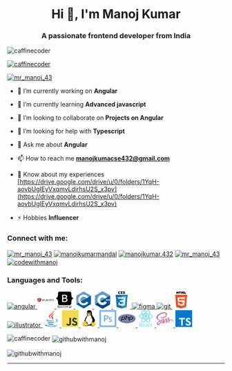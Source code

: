 <h1 align="center">Hi 👋, I'm Manoj Kumar</h1>
<h3 align="center">A passionate frontend developer from India</h3>

<p align="left"> <img src="https://komarev.com/ghpvc/?username=caffinecoder&label=Profile%20views&color=0e75b6&style=flat" alt="caffinecoder" /> </p>

<p align="left"> <a href="https://github.com/ryo-ma/github-profile-trophy"><img src="https://github-profile-trophy.vercel.app/?username=caffinecoder" alt="caffinecoder" /></a> </p>

<p align="left"> <a href="https://twitter.com/mr_manoj_43" target="blank"><img src="https://img.shields.io/twitter/follow/mr_manoj_43?logo=twitter&style=for-the-badge" alt="mr_manoj_43" /></a> </p>

- 🔭 I’m currently working on **Angular**

- 🌱 I’m currently learning **Advanced javascript**

- 👯 I’m looking to collaborate on **Projects on Angular**

- 🤝 I’m looking for help with **Typescript**

- 💬 Ask me about **Angular**

- 📫 How to reach me **manojkumacse432@gmail.com**

- 📄 Know about my experiences [https://drive.google.com/drive/u/0/folders/1YqH-aovbUgIEyVxqmvLdirhsU2S_x3pv](https://drive.google.com/drive/u/0/folders/1YqH-aovbUgIEyVxqmvLdirhsU2S_x3pv)

- ⚡ Hobbies **Influencer**

<h3 align="left">Connect with me:</h3>
<p align="left">
<a href="https://twitter.com/mr_manoj_43" target="blank"><img align="center" src="https://raw.githubusercontent.com/rahuldkjain/github-profile-readme-generator/master/src/images/icons/Social/twitter.svg" alt="mr_manoj_43" height="30" width="40" /></a>
<a href="https://linkedin.com/in/manojkumarmandal" target="blank"><img align="center" src="https://raw.githubusercontent.com/rahuldkjain/github-profile-readme-generator/master/src/images/icons/Social/linked-in-alt.svg" alt="manojkumarmandal" height="30" width="40" /></a>
<a href="https://fb.com/manojkumar.432" target="blank"><img align="center" src="https://raw.githubusercontent.com/rahuldkjain/github-profile-readme-generator/master/src/images/icons/Social/facebook.svg" alt="manojkumar.432" height="30" width="40" /></a>
<a href="https://instagram.com/mr_manoj_43" target="blank"><img align="center" src="https://raw.githubusercontent.com/rahuldkjain/github-profile-readme-generator/master/src/images/icons/Social/instagram.svg" alt="mr_manoj_43" height="30" width="40" /></a>
<a href="https://www.codechef.com/users/codewithmanoj" target="blank"><img align="center" src="https://cdn.jsdelivr.net/npm/simple-icons@3.1.0/icons/codechef.svg" alt="codewithmanoj" height="30" width="40" /></a>
</p>

<h3 align="left">Languages and Tools:</h3>
<p align="left"> <a href="https://angular.io" target="_blank" rel="noreferrer"> <img src="https://angular.io/assets/images/logos/angular/angular.svg" alt="angular" width="40" height="40"/> </a> <a href="https://angular.io" target="_blank" rel="noreferrer"> <img src="https://raw.githubusercontent.com/devicons/devicon/master/icons/angularjs/angularjs-original-wordmark.svg" alt="angularjs" width="40" height="40"/> </a> <a href="https://getbootstrap.com" target="_blank" rel="noreferrer"> <img src="https://raw.githubusercontent.com/devicons/devicon/master/icons/bootstrap/bootstrap-plain-wordmark.svg" alt="bootstrap" width="40" height="40"/> </a> <a href="https://www.cprogramming.com/" target="_blank" rel="noreferrer"> <img src="https://raw.githubusercontent.com/devicons/devicon/master/icons/c/c-original.svg" alt="c" width="40" height="40"/> </a> <a href="https://www.w3schools.com/cpp/" target="_blank" rel="noreferrer"> <img src="https://raw.githubusercontent.com/devicons/devicon/master/icons/cplusplus/cplusplus-original.svg" alt="cplusplus" width="40" height="40"/> </a> <a href="https://www.w3schools.com/css/" target="_blank" rel="noreferrer"> <img src="https://raw.githubusercontent.com/devicons/devicon/master/icons/css3/css3-original-wordmark.svg" alt="css3" width="40" height="40"/> </a> <a href="https://www.figma.com/" target="_blank" rel="noreferrer"> <img src="https://www.vectorlogo.zone/logos/figma/figma-icon.svg" alt="figma" width="40" height="40"/> </a> <a href="https://git-scm.com/" target="_blank" rel="noreferrer"> <img src="https://www.vectorlogo.zone/logos/git-scm/git-scm-icon.svg" alt="git" width="40" height="40"/> </a> <a href="https://www.w3.org/html/" target="_blank" rel="noreferrer"> <img src="https://raw.githubusercontent.com/devicons/devicon/master/icons/html5/html5-original-wordmark.svg" alt="html5" width="40" height="40"/> </a> <a href="https://www.adobe.com/in/products/illustrator.html" target="_blank" rel="noreferrer"> <img src="https://www.vectorlogo.zone/logos/adobe_illustrator/adobe_illustrator-icon.svg" alt="illustrator" width="40" height="40"/> </a> <a href="https://www.java.com" target="_blank" rel="noreferrer"> <img src="https://raw.githubusercontent.com/devicons/devicon/master/icons/java/java-original.svg" alt="java" width="40" height="40"/> </a> <a href="https://developer.mozilla.org/en-US/docs/Web/JavaScript" target="_blank" rel="noreferrer"> <img src="https://raw.githubusercontent.com/devicons/devicon/master/icons/javascript/javascript-original.svg" alt="javascript" width="40" height="40"/> </a> <a href="https://www.linux.org/" target="_blank" rel="noreferrer"> <img src="https://raw.githubusercontent.com/devicons/devicon/master/icons/linux/linux-original.svg" alt="linux" width="40" height="40"/> </a> <a href="https://www.photoshop.com/en" target="_blank" rel="noreferrer"> <img src="https://raw.githubusercontent.com/devicons/devicon/master/icons/photoshop/photoshop-line.svg" alt="photoshop" width="40" height="40"/> </a> <a href="https://www.php.net" target="_blank" rel="noreferrer"> <img src="https://raw.githubusercontent.com/devicons/devicon/master/icons/php/php-original.svg" alt="php" width="40" height="40"/> </a> <a href="https://reactjs.org/" target="_blank" rel="noreferrer"> <img src="https://raw.githubusercontent.com/devicons/devicon/master/icons/react/react-original-wordmark.svg" alt="react" width="40" height="40"/> </a> <a href="https://sass-lang.com" target="_blank" rel="noreferrer"> <img src="https://raw.githubusercontent.com/devicons/devicon/master/icons/sass/sass-original.svg" alt="sass" width="40" height="40"/> </a> <a href="https://www.typescriptlang.org/" target="_blank" rel="noreferrer"> <img src="https://raw.githubusercontent.com/devicons/devicon/master/icons/typescript/typescript-original.svg" alt="typescript" width="40" height="40"/> </a> </p>

<p><img align="left" src="https://github-readme-stats.vercel.app/api/top-langs?username=caffinecoder&show_icons=true&locale=en&layout=compact" alt="caffinecoder" /></p>

<p>&nbsp;<img align="center" src="https://github-readme-stats.vercel.app/api?username=githubwithmanoj&show_icons=true&locale=en" alt="githubwithmanoj" /></p>

<p><img align="center" src="https://github-readme-streak-stats.herokuapp.com/?user=githubwithmanoj&" alt="githubwithmanoj" /></p>

****
